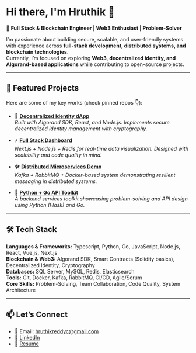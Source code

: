 # Hi there, I'm Hruthik 👋  

🚀 **Full Stack & Blockchain Engineer | Web3 Enthusiast | Problem-Solver**  

I’m passionate about building secure, scalable, and user-friendly systems with experience across **full-stack development, distributed systems, and blockchain technologies**.  
Currently, I’m focused on exploring **Web3, decentralized identity, and Algorand-based applications** while contributing to open-source projects.  

---

## 🔹 Featured Projects
Here are some of my key works (check pinned repos 👇):  

- 🔗 **[Decentralized Identity dApp](#)**  
   *Built with Algorand SDK, React, and Node.js. Implements secure decentralized identity management with cryptography.*  

- ⚡ **[Full Stack Dashboard](#)**  
   *Next.js + Node.js + Redis for real-time data visualization. Designed with scalability and code quality in mind.*  

- 🛠 **[Distributed Microservices Demo](#)**  
   *Kafka + RabbitMQ + Docker-based system demonstrating resilient messaging in distributed systems.*  

- 🐍 **[Python + Go API Toolkit](#)**  
   *A backend services toolkit showcasing problem-solving and API design using Python (Flask) and Go.*  

---

## 🛠 Tech Stack
**Languages & Frameworks:** Typescript, Python, Go, JavaScript, Node.js, React, Vue.js, Next.js  
**Blockchain & Web3:** Algorand SDK, Smart Contracts (Solidity basics), Decentralized Identity, Cryptography  
**Databases:** SQL Server, MySQL, Redis, Elasticsearch  
**Tools:** Git, Docker, Kafka, RabbitMQ, CI/CD, Agile/Scrum  
**Core Skills:** Problem-Solving, Team Collaboration, Code Quality, System Architecture  

---

## 📫 Let’s Connect
- 📧 Email: hruthikreddyc@gmail.com  
- 💼 [LinkedIn](https://linkedin.com/in/hruthik-reddy-chada-9327ba337)  
- 📄 [Resume](#)  
